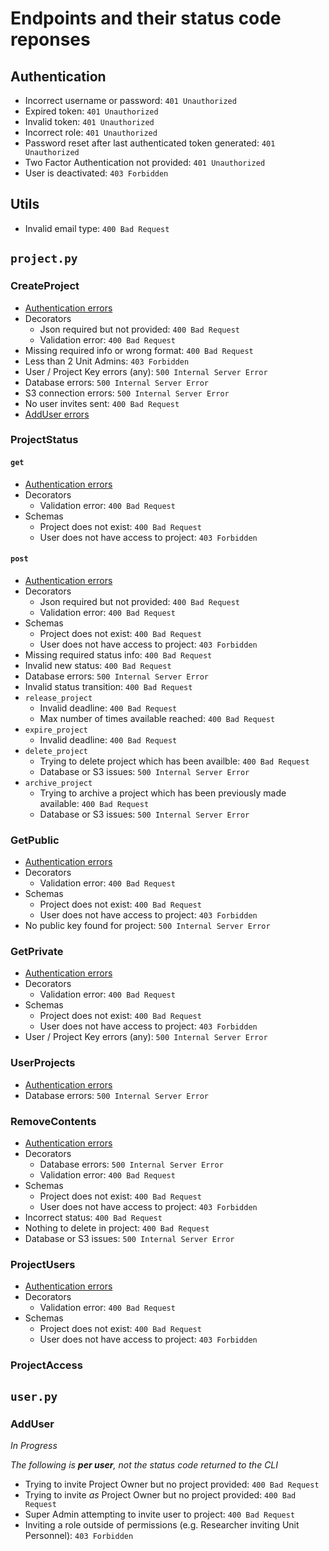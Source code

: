 # Endpoints and their status code reponses

## Authentication

- Incorrect username or password: `401 Unauthorized`
- Expired token: `401 Unauthorized`
- Invalid token: `401 Unauthorized`
- Incorrect role: `401 Unauthorized`
- Password reset after last authenticated token generated: `401 Unauthorized`
- Two Factor Authentication not provided: `401 Unauthorized`
- User is deactivated: `403 Forbidden`

## Utils

- Invalid email type: `400 Bad Request`

## `project.py`

### CreateProject

- [Authentication errors](#authentication)
- Decorators
    - Json required but not provided: `400 Bad Request`
    - Validation error: `400 Bad Request`
- Missing required info or wrong format: `400 Bad Request`
- Less than 2 Unit Admins: `403 Forbidden`
- User / Project Key errors (any): `500 Internal Server Error`
- Database errors: `500 Internal Server Error`
- S3 connection errors: `500 Internal Server Error`
- No user invites sent: `400 Bad Request`
- [AddUser errors](#adduser)

### ProjectStatus

#### `get`

- [Authentication errors](#authentication)
- Decorators
    - Validation error: `400 Bad Request`
- Schemas
    - Project does not exist: `400 Bad Request`
    - User does not have access to project: `403 Forbidden`

#### `post`

- [Authentication errors](#authentication)
- Decorators
    - Json required but not provided: `400 Bad Request`
    - Validation error: `400 Bad Request`
- Schemas
    - Project does not exist: `400 Bad Request`
    - User does not have access to project: `403 Forbidden`
- Missing required status info: `400 Bad Request`
- Invalid new status: `400 Bad Request`
- Database errors: `500 Internal Server Error`
- Invalid status transition: `400 Bad Request`
- `release_project`
    - Invalid deadline: `400 Bad Request`
    - Max number of times available reached: `400 Bad Request`
- `expire_project`
    - Invalid deadline: `400 Bad Request`
- `delete_project`
    - Trying to delete project which has been availble: `400 Bad Request`
    - Database or S3 issues: `500 Internal Server Error`
- `archive_project`
    - Trying to archive a project which has been previously made available: `400 Bad Request`
    - Database or S3 issues: `500 Internal Server Error`

### GetPublic

- [Authentication errors](#authentication)
- Decorators
    - Validation error: `400 Bad Request`
- Schemas
    - Project does not exist: `400 Bad Request`
    - User does not have access to project: `403 Forbidden`
- No public key found for project: `500 Internal Server Error`

### GetPrivate

- [Authentication errors](#authentication)
- Decorators
    - Validation error: `400 Bad Request`
- Schemas
    - Project does not exist: `400 Bad Request`
    - User does not have access to project: `403 Forbidden`
- User / Project Key errors (any): `500 Internal Server Error`

### UserProjects

- [Authentication errors](#authentication)
- Database errors: `500 Internal Server Error`

### RemoveContents

- [Authentication errors](#authentication)
- Decorators
    - Database errors: `500 Internal Server Error`
    - Validation error: `400 Bad Request`
- Schemas
    - Project does not exist: `400 Bad Request`
    - User does not have access to project: `403 Forbidden`
- Incorrect status: `400 Bad Request`
- Nothing to delete in project: `400 Bad Request`
- Database or S3 issues: `500 Internal Server Error`

### ProjectUsers

- [Authentication errors](#authentication)
- Decorators
    - Validation error: `400 Bad Request`
- Schemas
    - Project does not exist: `400 Bad Request`
    - User does not have access to project: `403 Forbidden`

### ProjectAccess



## `user.py`

### AddUser

_In Progress_

_The following is **per user**, not the status code returned to the CLI_

- Trying to invite Project Owner but no project provided: `400 Bad Request`
- Trying to invite _as_ Project Owner but no project provided: `400 Bad Request`
- Super Admin attempting to invite user to project: `400 Bad Request`
- Inviting a role outside of permissions (e.g. Researcher inviting Unit Personnel): `403 Forbidden`

